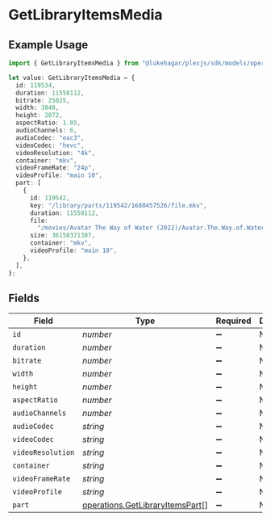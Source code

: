 # GetLibraryItemsMedia

## Example Usage

```typescript
import { GetLibraryItemsMedia } from "@lukehagar/plexjs/sdk/models/operations";

let value: GetLibraryItemsMedia = {
  id: 119534,
  duration: 11558112,
  bitrate: 25025,
  width: 3840,
  height: 2072,
  aspectRatio: 1.85,
  audioChannels: 6,
  audioCodec: "eac3",
  videoCodec: "hevc",
  videoResolution: "4k",
  container: "mkv",
  videoFrameRate: "24p",
  videoProfile: "main 10",
  part: [
    {
      id: 119542,
      key: "/library/parts/119542/1680457526/file.mkv",
      duration: 11558112,
      file:
        "/movies/Avatar The Way of Water (2022)/Avatar.The.Way.of.Water.2022.2160p.WEB-DL.DDP5.1.Atmos.DV.HDR10.HEVC-CMRG.mkv",
      size: 36158371307,
      container: "mkv",
      videoProfile: "main 10",
    },
  ],
};
```

## Fields

| Field                                                                                     | Type                                                                                      | Required                                                                                  | Description                                                                               | Example                                                                                   |
| ----------------------------------------------------------------------------------------- | ----------------------------------------------------------------------------------------- | ----------------------------------------------------------------------------------------- | ----------------------------------------------------------------------------------------- | ----------------------------------------------------------------------------------------- |
| `id`                                                                                      | *number*                                                                                  | :heavy_minus_sign:                                                                        | N/A                                                                                       | 119534                                                                                    |
| `duration`                                                                                | *number*                                                                                  | :heavy_minus_sign:                                                                        | N/A                                                                                       | 11558112                                                                                  |
| `bitrate`                                                                                 | *number*                                                                                  | :heavy_minus_sign:                                                                        | N/A                                                                                       | 25025                                                                                     |
| `width`                                                                                   | *number*                                                                                  | :heavy_minus_sign:                                                                        | N/A                                                                                       | 3840                                                                                      |
| `height`                                                                                  | *number*                                                                                  | :heavy_minus_sign:                                                                        | N/A                                                                                       | 2072                                                                                      |
| `aspectRatio`                                                                             | *number*                                                                                  | :heavy_minus_sign:                                                                        | N/A                                                                                       | 1.85                                                                                      |
| `audioChannels`                                                                           | *number*                                                                                  | :heavy_minus_sign:                                                                        | N/A                                                                                       | 6                                                                                         |
| `audioCodec`                                                                              | *string*                                                                                  | :heavy_minus_sign:                                                                        | N/A                                                                                       | eac3                                                                                      |
| `videoCodec`                                                                              | *string*                                                                                  | :heavy_minus_sign:                                                                        | N/A                                                                                       | hevc                                                                                      |
| `videoResolution`                                                                         | *string*                                                                                  | :heavy_minus_sign:                                                                        | N/A                                                                                       | 4k                                                                                        |
| `container`                                                                               | *string*                                                                                  | :heavy_minus_sign:                                                                        | N/A                                                                                       | mkv                                                                                       |
| `videoFrameRate`                                                                          | *string*                                                                                  | :heavy_minus_sign:                                                                        | N/A                                                                                       | 24p                                                                                       |
| `videoProfile`                                                                            | *string*                                                                                  | :heavy_minus_sign:                                                                        | N/A                                                                                       | main 10                                                                                   |
| `part`                                                                                    | [operations.GetLibraryItemsPart](../../../sdk/models/operations/getlibraryitemspart.md)[] | :heavy_minus_sign:                                                                        | N/A                                                                                       |                                                                                           |
